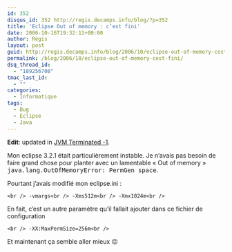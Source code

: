 ```yaml
---
id: 352
disqus_id: 352 http://regis.decamps.info/blog/?p=352
title: 'Eclipse Out of memory : c’est fini'
date: 2006-10-16T19:32:11+00:00
author: Régis
layout: post
guid: http://regis.decamps.info/blog/2006/10/eclipse-out-of-memory-cest-fini/
permalink: /blog/2006/10/eclipse-out-of-memory-cest-fini/
dsq_thread_id:
  - "189256708"
tmac_last_id:
  - ""
categories:
  - Informatique
tags:
  - Bug
  - Eclipse
  - Java
---
```

**Edit**: updated in [JVM Terminated -1](http://regis.decamps.info/blog/2008/08/eclipse-jvm-terminated/).

Mon eclipse 3.2.1 était particulièrement instable. Je n’avais pas besoin de faire grand chose pour planter avec un lamentable « Out of memory » <tt>java.lang.OutOfMemoryError: PermGen space</tt>.

Pourtant j’avais modifié mon eclipse.ini :
  
`<br />
-vmargs<br />
-Xms512m<br />
-Xmx1024m<br />
` 

En fait, c’est un autre paramètre qu’il fallait ajouter dans ce fichier de configuration
  
`<br />
-XX:MaxPermSize=256m<br />
` 

Et maintenant ça semble aller mieux 😉

